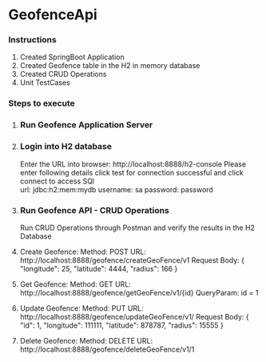 # GeofenceApi

### Instructions
  1. Created SpringBoot Application
  2. Created Geofence table in the H2 in memory database
  3. Created CRUD Operations
  4. Unit TestCases

### Steps to execute
1. ### Run Geofence Application Server
   
2. ### Login into H2 database
   Enter the URL into browser: http://localhost:8888/h2-console
   Please enter following details click test for connection successful and click connect to access SQl  
   url: jdbc:h2:mem:mydb
   username: sa
   password: password

3. ### Run Geofence API - CRUD Operations
   Run CRUD Operations through Postman and verify the results in the H2 Database
1. Create Geofence:
   Method: POST
   URL: http://localhost:8888/geofence/createGeoFence/v1
   Request Body:
   {
   "longitude": 25,
   "latitude": 4444,
   "radius": 166
   }
2. Get Geofence:
   Method: GET
   URL: http://localhost:8888/geofence/getGeoFence/v1/{id}
   QueryParam: id = 1

3. Update Geofence:
   Method: PUT
   URL: http://localhost:8888/geofence/updateGeoFence/v1/
   Request Body:
   {
   "id": 1,
   "longitude": 111111,
   "latitude": 878787,
   "radius": 15555
   }

4. Delete Geofence:
   Method: DELETE
   URL: http://localhost:8888/geofence/deleteGeoFence/v1/1

